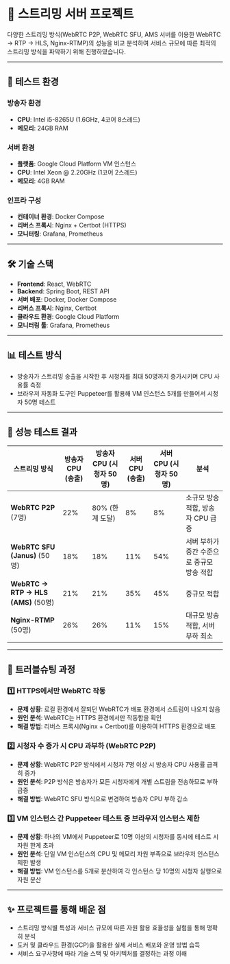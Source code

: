 # 🎥 스트리밍 서버 프로젝트

다양한 스트리밍 방식(WebRTC P2P, WebRTC SFU, AMS 서버를 이용한 WebRTC → RTP → HLS, Nginx-RTMP)의 성능을 비교 분석하여 서비스 규모에 따른 최적의 스트리밍 방식을 파악하기 위해 진행하였습니다.

---

## 🔧 테스트 환경

### 방송자 환경

- **CPU**: Intel i5-8265U (1.6GHz, 4코어 8스레드)
- **메모리**: 24GB RAM

### 서버 환경

- **플랫폼**: Google Cloud Platform VM 인스턴스
- **CPU**: Intel Xeon @ 2.20GHz (1코어 2스레드)
- **메모리**: 4GB RAM

### 인프라 구성

- **컨테이너 환경**: Docker Compose
- **리버스 프록시**: Nginx + Certbot (HTTPS)
- **모니터링**: Grafana, Prometheus

---

## 🛠️ 기술 스택

- **Frontend**: React, WebRTC
- **Backend**: Spring Boot, REST API
- **서버 배포**: Docker, Docker Compose
- **리버스 프록시**: Nginx, Certbot
- **클라우드 환경**: Google Cloud Platform
- **모니터링 툴**: Grafana, Prometheus

---

## 📊 테스트 방식

- 방송자가 스트리밍 송출을 시작한 후 시청자를 최대 50명까지 증가시키며 CPU 사용률 측정
- 브라우저 자동화 도구인 Puppeteer를 활용해 VM 인스턴스 5개를 만들어서 시청자 50명 테스트

---

## 📌 성능 테스트 결과

| 스트리밍 방식                      | 방송자 CPU (송출) | 방송자 CPU (시청자 50명) | 서버 CPU (송출) | 서버 CPU (시청자 50명) | 분석                       |
| ---------------------------- | ------------ | ----------------- | ----------- | ---------------- | ------------------------ |
| **WebRTC P2P** (7명)          | 22%          | 80% (한계 도달)       | 8%          | 8%               | 소규모 방송 적합, 방송자 CPU 급증    |
| **WebRTC SFU (Janus)** (50명) | 18%          | 18%               | 11%         | 54%              | 서버 부하가 중간 수준으로 중규모 방송 적합 |
| **WebRTC -> RTP -> HLS (AMS)** (50명)         | 21%          | 21%               | 35%         | 45%              | 중규모 적합 |
| **Nginx-RTMP** (50명)         | 26%          | 26%               | 11%         | 15%              | 대규모 방송 적합, 서버 부하 최소      |

---

## 🚨 트러블슈팅 과정

### 1️⃣ HTTPS에서만 WebRTC 작동
- **문제 상황**: 로컬 환경에서 잘되던 WebRTC가 배포 환경에서 스트림이 나오지 않음
- **원인 분석**: WebRTC는 HTTPS 환경에서만 작동함을 확인
- **해결 방법**: 리버스 프록시(Nginx + Certbot)를 이용하여 HTTPS 환경으로 배포

### 2️⃣ 시청자 수 증가 시 CPU 과부하 (WebRTC P2P)
- **문제 상황**: WebRTC P2P 방식에서 시청자 7명 이상 시 방송자 CPU 사용률 급격히 증가
- **원인 분석**: P2P 방식은 방송자가 모든 시청자에게 개별 스트림을 전송하므로 부하 급증
- **해결 방법**: WebRTC SFU 방식으로 변경하여 방송자 CPU 부하 감소

### 3️⃣ VM 인스턴스 간 Puppeteer 테스트 중 브라우저 인스턴스 제한
- **문제 상황**: 하나의 VM에서 Puppeteer로 10명 이상의 시청자를 동시에 테스트 시 자원 한계 초과
- **원인 분석**: 단일 VM 인스턴스의 CPU 및 메모리 자원 부족으로 브라우저 인스턴스 제한 발생
- **해결 방법**: VM 인스턴스를 5개로 분산하여 각 인스턴스 당 10명의 시청자 실행으로 자원 분산

---

## ✨ 프로젝트를 통해 배운 점

- 스트리밍 방식별 특성과 서비스 규모에 따른 자원 활용 효율성을 실험을 통해 명확히 분석
- 도커 및 클라우드 환경(GCP)을 활용한 실제 서비스 배포와 운영 방법 습득
- 서비스 요구사항에 따라 기술 스택 및 아키텍처를 결정하는 과정 이해

